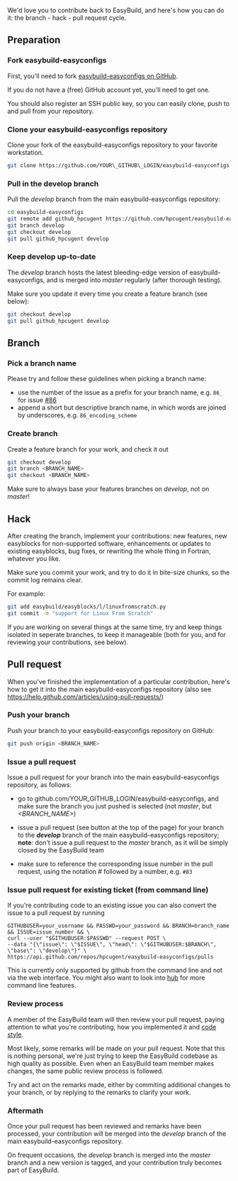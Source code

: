 We'd love you to contribute back to EasyBuild, and here's how you can do it: the branch - hack - pull request cycle.


## Preparation

### Fork easybuild-easyconfigs

First, you'll need to fork [easybuild-easyconfigs on GitHub](http://github.com/hpcugent/easybuild-easyconfigs).

If you do not have a (free) GitHub account yet, you'll need to get one.

You should also register an SSH public key, so you can easily clone, push to and pull from your repository.

### Clone your easybuild-easyconfigs repository

Clone your fork of the easybuild-easyconfigs repository to your favorite workstation. 

```bash
git clone https://github.com/YOUR\_GITHUB\_LOGIN/easybuild-easyconfigs.git
```

### Pull in the develop branch

Pull the _develop_ branch from the main easybuild-easyconfigs repository:

```bash
cd easybuild-easyconfigs
git remote add github_hpcugent https://github.com/hpcugent/easybuild-easyconfigs.git
git branch develop
git checkout develop
git pull github_hpcugent develop
```

### Keep develop up-to-date

The _develop_ branch hosts the latest bleeding-edge version of easybuild-easyconfigs, and is merged into _master_ regularly (after thorough testing). 

Make sure you update it every time you create a feature branch (see below):

```bash
git checkout develop
git pull github_hpcugent develop
```



## Branch

### Pick a branch name

Please try and follow these guidelines when picking a branch name:
 * use the number of the issue as a prefix for your branch name, e.g. `86_` for issue [#86](https://github.com/hpcugent/easybuild-framework/issues/86)
 * append a short but descriptive branch name, in which words are joined by underscores, e.g. `86_encoding_scheme`

### Create branch

Create a feature branch for your work, and check it out

```bash
git checkout develop
git branch <BRANCH_NAME>
git checkout <BRANCH_NAME>
```

Make sure to always base your features branches on _develop_, not on _master_!

 

## Hack

After creating the branch, implement your contributions: new features, new easyblocks for non-supported software, enhancements or updates to existing easyblocks, bug fixes, or rewriting the whole thing in Fortran, whatever you like.

Make sure you commit your work, and try to do it in bite-size chunks, so the commit log remains clear.

For example:

```bash
git add easybuild/easyblocks/l/linuxfromscratch.py
git commit -m "support for Linux From Scratch"
```

If you are working on several things at the same time, try and keep things isolated in seperate branches, to keep it manageable (both for you, and for reviewing your contributions, see below).



## Pull request

When you've finished the implementation of a particular contribution, here's how to get it into the main easybuild-easyconfigs repository (also see https://help.github.com/articles/using-pull-requests/)

### Push your branch

Push your branch to your easybuild-easyconfigs repository on GitHub:
 
```bash
git push origin <BRANCH_NAME>
```


### Issue a pull request

Issue a pull request for your branch into the main easybuild-easyconfigs repository, as follows:

 * go to github.com/YOUR\_GITHUB\_LOGIN/easybuild-easyconfigs, and make sure the branch you just pushed is selected (not _master_, but _<BRANCH_NAME>_)

 * issue a pull request (see button at the top of the page) for your branch to the **_develop_** branch of the main easybuild-easyconfigs repository; **note**: don't issue a pull request to the _master_ branch, as it will be simply closed by the EasyBuild team

 * make sure to reference the corresponding issue number in the pull request, using the notation # followed by a number, e.g. `#83`

### Issue pull request for existing ticket (from command line)

If you're contributing code to an existing issue you can also convert the issue to a pull request by running
``` 
GITHUBUSER=your_username && PASSWD=your_password && BRANCH=branch_name && ISSUE=issue_number && \
curl --user "$GITHUBUSER:$PASSWD" --request POST \
--data "{\"issue\": \"$ISSUE\", \"head\": \"$GITHUBUSER:$BRANCH\", \"base\": \"develop\"}" \
https://api.github.com/repos/hpcugent/easybuild-easyconfigs/pulls
```
This is currently only supported by github from the command line and not via the web interface.
You might also want to look into [hub](https://github.com/defunkt/hub) for more command line features.

### Review process

A member of the EasyBuild team will then review your pull request, paying attention to what you're contributing, how you implemented it and [code style](http://easybuild.readthedocs.org/en/latest/Code_style.html).

Most likely, some remarks will be made on your pull request. Note that this is nothing personal, we're just trying to keep the EasyBuild codebase as high quality as possible. Even when an EasyBuild team member makes changes, the same public review process is followed.

Try and act on the remarks made, either by commiting additional changes to your branch, or by replying to the remarks to clarify your work.


### Aftermath

Once your pull request has been reviewed and remarks have been processed, your contribution will be merged into the _develop_ branch of the main easybuild-easyconfigs repository.

On frequent occasions, the _develop_ branch is merged into the _master_ branch and a new version is tagged, and your contribution truly becomes part of EasyBuild.
